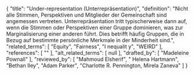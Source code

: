 {
    "title": "Under-representation (Unterrepräsentation)",
    "definition": "Nicht alle Stimmen, Perspektiven und Mitglieder der Gemeinschaft sind angemessen vertreten. Unterrepräsentation tritt typischerweise dann auf, wenn die Stimmen oder Perspektiven einer Gruppe dominieren, was zur Marginalisierung einer anderen führt. Dies betrifft häufig Gruppen, die in Bezug auf bestimmte persönliche Merkmale in der Minderheit sind.",
    "related_terms": [
        "Equity",
        "Fairness",
        "I nequalit y",
        "WEIRD"
    ],
    "references": [
        ""
    ],
    "alt_related_terms": [
        null
    ],
    "drafted_by": [
        "Madeleine Pownall"
    ],
    "reviewed_by": [
        "Mahmoud Elsherif",
        " Helena Hartmann",
        "Bethan Iley",
        "Adam Parker",
        "Charlotte R. Pennington, Mirela Zaneva"
    ]
}